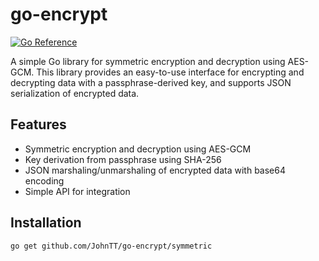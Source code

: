 # go-encrypt

[![Go Reference](https://pkg.go.dev/badge/github.com/JohnTT/go-encrypt/symmetric.svg)](https://pkg.go.dev/github.com/JohnTT/go-encrypt/symmetric)


A simple Go library for symmetric encryption and decryption using AES-GCM. This library provides an easy-to-use interface for encrypting and decrypting data with a passphrase-derived key, and supports JSON serialization of encrypted data.

## Features

- Symmetric encryption and decryption using AES-GCM
- Key derivation from passphrase using SHA-256
- JSON marshaling/unmarshaling of encrypted data with base64 encoding
- Simple API for integration

## Installation

```sh
go get github.com/JohnTT/go-encrypt/symmetric
```
